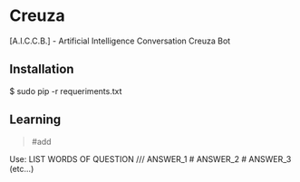 # Creuza
[A.I.C.C.B.] - Artificial Intelligence Conversation Creuza Bot

## Installation
$ sudo pip -r requeriments.txt

## Learning
> #add

Use: LIST WORDS OF QUESTION /// ANSWER_1 # ANSWER_2 # ANSWER_3 (etc...)

